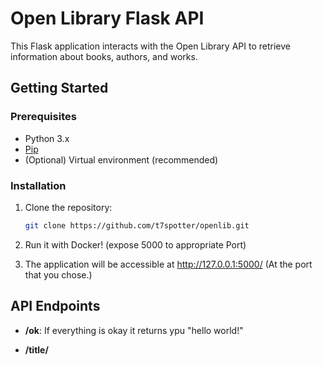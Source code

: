 # Open Library Flask API

This Flask application interacts with the Open Library API to retrieve information about books, authors, and works.

## Getting Started

### Prerequisites

- Python 3.x
- [Pip](https://pip.pypa.io/en/stable/installation/)
- (Optional) Virtual environment (recommended)

### Installation

1. Clone the repository:

   ```bash
   git clone https://github.com/t7spotter/openlib.git

2. Run it with Docker! (expose 5000 to appropriate Port)
3. The application will be accessible at http://127.0.0.1:5000/ (At the port that you chose.)

## API Endpoints

- **/ok**: If everything is okay it returns ypu "hello world!"

- **/title/<title>**: Fetches information about books based on the provided title.

- **/author/<author_id>**: Retrieves details about an author using the provided author ID.

- **/works/<path:next>**: Retrieves information about works based on the provided path and offset.

- **/authorworks/<author_id>**: Fetches information about works authored by a specific author identified by the provided author ID.

- **/isbn/<isbn>**: Fetches details about a book using the provided ISBN.

## Contributing

Contributions are welcome! If you find any issues or have suggestions for improvements, please open an issue or submit a pull request.
